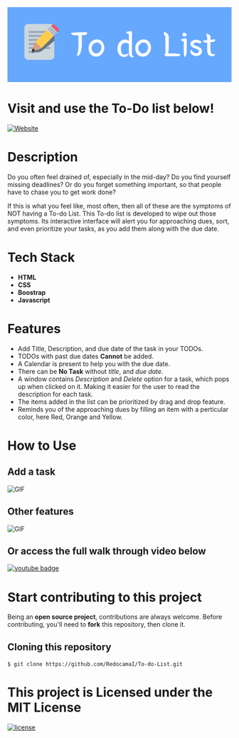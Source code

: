 ![banner](./images/todo_banner.png)

# Visit and use the To-Do list below!
[![Website](https://img.shields.io/badge/-Website-blue)](https://redocamai.github.io/To-do-List/)

# Description
Do you often feel drained of, especially in the mid-day? Do you find yourself missing deadlines? Or do you forget something important, so that people have to chase you to get work done?

If this is what you feel like, most often, then all of these are the symptoms of NOT having a To-do List.
This To-do list is developed to wipe out those symptoms. Its interactive interface will alert you for approaching dues, sort, and even prioritize your tasks, as you add them along with the due date.

# Tech Stack
 * **HTML**
 * **CSS**
 * **Boostrap**
 * **Javascript**

# Features
  * Add Title, Description, and due date of the task in your TODOs. 
  * TODOs with past due dates **Cannot** be added.
  * A Calendar is present to help you with the due date.
  * There can be **No Task** without *title*, and *due date*.
  * A window contains *Description* and *Delete* option for a task, which pops up when clicked on it. Making it easier for the user to read the description for each task. 
  * The items added in the list can be prioritized by drag and drop feature.
  * Reminds you of the approaching dues by filling an item with a perticular color, here Red, Orange and Yellow.

# How to Use

## Add a task
![GIF](https://media.giphy.com/media/vUMiJBtLT6SaVbT4bm/giphy.gif)

## Other features
![GIF](https://media.giphy.com/media/7VAlAPiRfnkMDhMZ54/giphy.gif)

## Or access the full walk through video below
[![youtube badge](https://img.shields.io/badge/-To_do_List-fde1e1?style=flat&labelColor=red&logo=youtube&logoColor=white)](https://www.youtube.com/watch?v=jUg8RWDj4wg)

# Start contributing to this project
Being an **open source project**, contributions are always welcome.
Before contributing, you'll need to **fork** this repository, then clone it.
  ## Cloning this repository
  ```
  $ git clone https://github.com/RedocamaI/To-do-List.git
  ```
# This project is Licensed under the MIT License
  [![license](https://img.shields.io/badge/license-MIT-blue)](LICENSE.txt)

